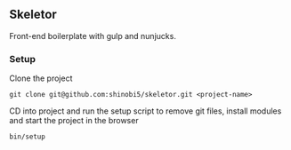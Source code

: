 ## Skeletor
Front-end boilerplate with gulp and nunjucks.

### Setup

Clone the project

```
git clone git@github.com:shinobi5/skeletor.git <project-name>
```

CD into project and run the setup script to remove git files, install modules and start the project in the browser

```
bin/setup
```
